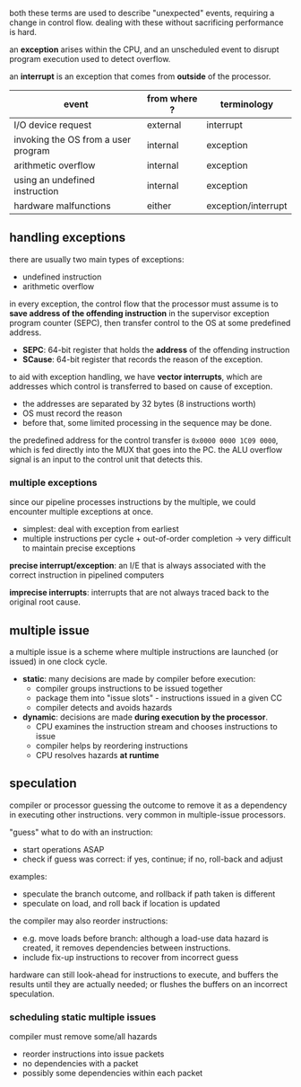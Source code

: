 both these terms are used to describe "unexpected" events, requiring a change in control flow. dealing with these without sacrificing performance is hard.

an **exception** arises within the CPU, and an unscheduled event to disrupt program execution used to detect overflow.

an **interrupt** is an exception that comes from **outside** of the processor.

| event                               | from where ? | terminology         |
| ----------------------------------- | ------------ | ------------------- |
| I/O device request                  | external     | interrupt           |
| invoking the OS from a user program | internal     | exception           |
| arithmetic overflow                 | internal     | exception           |
| using an undefined instruction      | internal     | exception           |
| hardware malfunctions               | either       | exception/interrupt |
## handling exceptions
there are usually two main types of exceptions:
- undefined instruction
- arithmetic overflow

in every exception, the control flow that the processor must assume is to **save address of the offending instruction** in the supervisor exception program counter (SEPC), then transfer control to the OS at some predefined address.
- **SEPC**: 64-bit register that holds the **address** of the offending instruction
- **SCause**: 64-bit register that records the reason of the exception.

to aid with exception handling, we have **vector interrupts**, which are addresses which control is transferred to based on cause of exception. 
- the addresses are separated by 32 bytes (8 instructions worth)
- OS must record the reason
- before that, some limited processing in the sequence may be done.

the predefined address for the control transfer is `0x0000 0000 1C09 0000`, which is fed directly into the MUX that goes into the PC. the ALU overflow signal is an input to the control unit that detects this.

### multiple exceptions
since our pipeline processes instructions by the multiple, we could encounter multiple exceptions at once.
- simplest: deal with exception from earliest
- multiple instructions per cycle + out-of-order completion -> very difficult to maintain precise exceptions

**precise interrupt/exception**: an I/E that is always associated with the correct instruction in pipelined computers

**imprecise interrupts**: interrupts that are not always traced back to the original root cause.

## multiple issue
a multiple issue is a scheme where multiple instructions are launched (or issued) in one clock cycle.
- **static**: many decisions are made by compiler before execution:
	- compiler groups instructions to be issued together
	- package them into "issue slots" - instructions issued in a given CC
	- compiler detects and avoids hazards
- **dynamic**: decisions are made **during execution by the processor**.
	- CPU examines the instruction stream and chooses instructions to issue
	- compiler helps by reordering instructions
	- CPU resolves hazards **at runtime**

## speculation
compiler or processor guessing the outcome to remove it as a dependency in executing other instructions. very common in multiple-issue processors.

"guess" what to do with an instruction:
- start operations ASAP
- check if guess was correct: if yes, continue; if no, roll-back and adjust

examples:
- speculate the branch outcome, and rollback if path taken is different
- speculate on load, and roll back if location is updated

the compiler may also reorder instructions:
- e.g. move loads before branch: although a load-use data hazard is created, it removes dependencies between instructions.
- include fix-up instructions to recover from incorrect guess

hardware can still look-ahead for instructions to execute, and buffers the results until they are actually needed; or flushes the buffers on an incorrect speculation.

### scheduling static multiple issues
compiler must remove some/all hazards
- reorder instructions into issue packets
- no dependencies with a packet
- possibly some dependencies within each packet